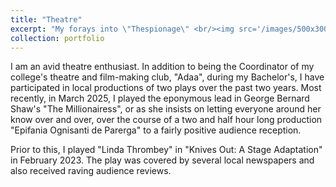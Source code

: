 ```yaml
---
title: "Theatre"
excerpt: "My forays into \"Thespionage\" <br/><img src='/images/500x300.png'>"
collection: portfolio
---
```


I am an avid theatre enthusiast. In addition to being the Coordinator of my college's theatre and film-making club, "Adaa", during my Bachelor's, I have participated in local productions of two plays over the past two years. 
Most recently, in March 2025, I played the eponymous lead in George Bernard Shaw's "The Millionairess", or as she insists on letting everyone around her know over and over, over the course of a two and half hour long production "Epifania Ognisanti de Parerga" to a fairly positive audience reception. 

Prior to this, I played "Linda Thrombey" in "Knives Out: A Stage Adaptation" in February 2023. The play was covered by several local newspapers and also received raving audience reviews. 
